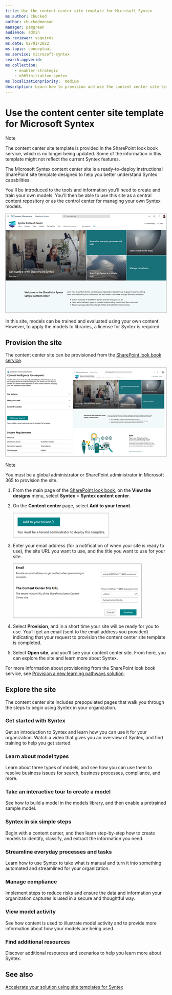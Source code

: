 ```yaml
---
title: Use the content center site template for Microsoft Syntex
ms.author: chucked
author: chuckedmonson
manager: pamgreen
audience: admin
ms.reviewer: ssquires
ms.date: 02/01/2022
ms.topic: conceptual
ms.service: microsoft-syntex
search.appverid: 
ms.collection: 
    - enabler-strategic
    - m365initiative-syntex
ms.localizationpriority:  medium
description: Learn how to provision and use the content center site template in Microsoft Syntex.
---
```


# Use the content center site template for Microsoft Syntex

> [!NOTE]
>  The content center site template is provided in the SharePoint look book service, which is no longer being updated. Some of the information in this template might not reflect the current Syntex features.

The Microsoft Syntex content center site is a ready-to-deploy instructional SharePoint site template designed to help you better understand Syntex capabilities.

You'll be introduced to the tools and information you’ll need to create and train your own models. You'll then be able to use this site as a central content repository or as the control center for managing your own Syntex models.

![Screenshot of the content center site template home page.](../media/content-understanding/content-center-site-home-page.png)

In this site, models can be trained and evaluated using your own content. However, to apply the models to libraries, a license for Syntex is required.  

## Provision the site

The content center site can be provisioned from the [SharePoint look book service](https://lookbook.microsoft.com/).

![Screenshot of the content center site template provisioning page.](../media/content-understanding/content-center-site-provisioning-page.png)

> [!NOTE]
> You must be a global administrator or SharePoint administrator in Microsoft 365 to provision the site.

1. From the main page of the [SharePoint look book](https://lookbook.microsoft.com/), on the **View the designs** menu, select **Syntex** > **Syntex content center**.

2. On the **Content center** page, select **Add to your tenant**.

    ![Screenshot of the Add to your tenant button on the Content Center site template provisioning page.](../media/content-understanding/content-center-site-add-to-your-tenant.png)

3. Enter your email address (for a notification of when your site is ready to use), the site URL you want to use, and the title you want to use for your site. 

    ![Screenshot showing the Content Center site template provisioning page.](../media/content-understanding/content-center-email-and-url.png)

4. Select **Provision**, and in a short time your site will be ready for you to use. You’ll get an email (sent to the email address you provided) indicating that your request to provision the content center site template is completed.

5. Select **Open site**, and you’ll see your content center site. From here, you can explore the site and learn more about Syntex. 

For more information about provisioning from the SharePoint look book service, see [Provision a new learning pathways solution](/office365/customlearning/custom_provision).

## Explore the site

The content center site includes prepopulated pages that walk you through the steps to begin using Syntex in your organization. 

### Get started with Syntex

Get an introduction to Syntex and learn how you can use it for your organization. Watch a video that gives you an overview of Syntex, and find training to help you get started.

### Learn about model types

Learn about three types of models, and see how you can use them to resolve business issues for search, business processes, compliance, and more.

### Take an interactive tour to create a model

See how to build a model in the models library, and then enable a pretrained sample model.

### Syntex in six simple steps

Begin with a content center, and then learn step-by-step how to create models to identify, classify, and extract the information you need.

### Streamline everyday processes and tasks

Learn how to use Syntex to take what is manual and turn it into something automated and streamlined for your organization.

### Manage compliance

Implement steps to reduce risks and ensure the data and information your organization captures is used in a secure and thoughtful way.

### View model activity

See how content is used to illustrate model activity and to provide more information about how your models are being used.

### Find additional resources

Discover additional resources and scenarios to help you learn more about Syntex.

## See also

[Accelerate your solution using site templates for Syntex](site-templates.md)
